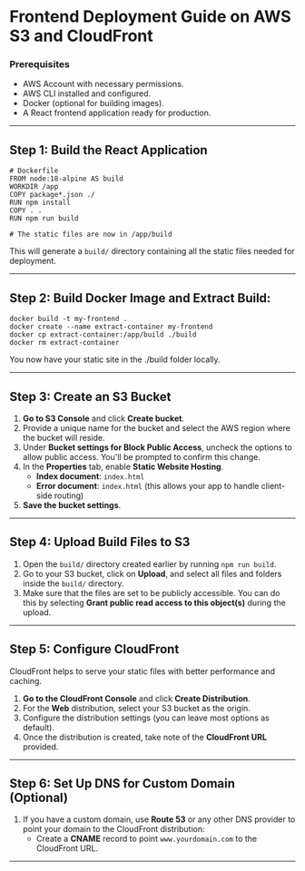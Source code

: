 
# Frontend Deployment Guide on AWS S3 and CloudFront


### Prerequisites
- AWS Account with necessary permissions.
- AWS CLI installed and configured.
- Docker (optional for building images).
- A React frontend application ready for production.

---

## Step 1: Build the React Application

```
# Dockerfile
FROM node:18-alpine AS build
WORKDIR /app
COPY package*.json ./
RUN npm install
COPY . .
RUN npm run build

# The static files are now in /app/build
```

This will generate a `build/` directory containing all the static files needed for deployment.

---

## Step 2: Build Docker Image and Extract Build:

```
docker build -t my-frontend .
docker create --name extract-container my-frontend
docker cp extract-container:/app/build ./build
docker rm extract-container
```
You now have your static site in the ./build folder locally.

---

## Step 3: Create an S3 Bucket

1. **Go to S3 Console** and click **Create bucket**.
2. Provide a unique name for the bucket and select the AWS region where the bucket will reside.
3. Under **Bucket settings for Block Public Access**, uncheck the options to allow public access. You'll be prompted to confirm this change.
4. In the **Properties** tab, enable **Static Website Hosting**.
   - **Index document**: `index.html`
   - **Error document**: `index.html` (this allows your app to handle client-side routing)
5. **Save the bucket settings**.

---

## Step 4: Upload Build Files to S3

1. Open the `build/` directory created earlier by running `npm run build`.
2. Go to your S3 bucket, click on **Upload**, and select all files and folders inside the `build/` directory.
3. Make sure that the files are set to be publicly accessible. You can do this by selecting **Grant public read access to this object(s)** during the upload.

---

## Step 5: Configure CloudFront

CloudFront helps to serve your static files with better performance and caching.

1. **Go to the CloudFront Console** and click **Create Distribution**.
2. For the **Web** distribution, select your S3 bucket as the origin.
3. Configure the distribution settings (you can leave most options as default).
4. Once the distribution is created, take note of the **CloudFront URL** provided.

---

## Step 6: Set Up DNS for Custom Domain (Optional)

1. If you have a custom domain, use **Route 53** or any other DNS provider to point your domain to the CloudFront distribution:
   - Create a **CNAME** record to point `www.yourdomain.com` to the CloudFront URL.

---

